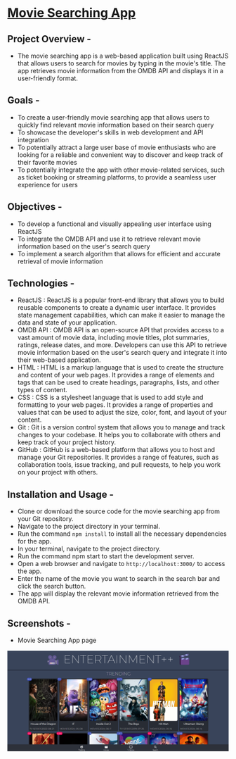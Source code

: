 # [Movie Searching App](https://postersofmovies.netlify.app/)

## Project Overview -
- The movie searching app is a web-based application built using ReactJS that allows users to search for movies by typing in the movie's title. The app retrieves movie information from the OMDB API and displays it in a user-friendly format.

## Goals - 
- To create a user-friendly movie searching app that allows users to quickly find relevant movie information based on their search query
- To showcase the developer's skills in web development and API integration
- To potentially attract a large user base of movie enthusiasts who are looking for a reliable and convenient way to discover and keep track of their favorite movies
- To potentially integrate the app with other movie-related services, such as ticket booking or streaming platforms, to provide a seamless user experience for users

## Objectives - 
- To develop a functional and visually appealing user interface using ReactJS
- To integrate the OMDB API and use it to retrieve relevant movie information based on the user's search query
- To implement a search algorithm that allows for efficient and accurate retrieval of movie information

## Technologies -
- ReactJS : ReactJS is a popular front-end library that allows you to build reusable components to create a dynamic user interface. It provides state management   capabilities, which can make it easier to manage the data and state of your application.
- OMDB API : OMDB API is an open-source API that provides access to a vast amount of movie data, including movie titles, plot summaries, ratings, release dates, and more. Developers can use this API to retrieve movie information based on the user's search query and integrate it into their web-based application.
- HTML : HTML is a markup language that is used to create the structure and content of your web pages. It provides a range of elements and tags that can be used to create headings, paragraphs, lists, and other types of content.
- CSS : CSS is a stylesheet language that is used to add style and formatting to your web pages. It provides a range of properties and values that can be used to adjust the size, color, font, and layout of your content.
- Git : Git is a version control system that allows you to manage and track changes to your codebase. It helps you to collaborate with others and keep track of your project history.
- GitHub : GitHub is a web-based platform that allows you to host and manage your Git repositories. It provides a range of features, such as collaboration tools, issue tracking, and pull requests, to help you work on your project with others.

## Installation and Usage -
- Clone or download the source code for the movie searching app from your Git repository.
- Navigate to the project directory in your terminal.
- Run the command `npm install` to install all the necessary dependencies for the app.
- In your terminal, navigate to the project directory.
- Run the command npm start to start the development server.
- Open a web browser and navigate to `http://localhost:3000/` to access the app.
- Enter the name of the movie you want to search in the search bar and click the search button.
- The app will display the relevant movie information retrieved from the OMDB API.

## Screenshots -
- Movie Searching App page

![Movie Searching App](https://github.com/shaikabdulcader/Movies-search-application/blob/main/public/assets/images/moviesearchapp.png?raw=true)
